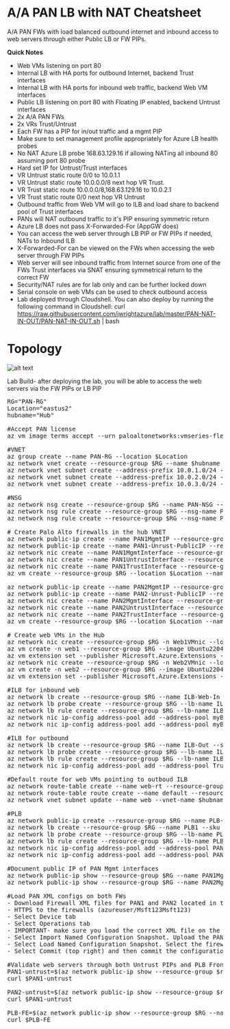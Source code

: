 # A/A PAN LB with NAT Cheatsheet
A/A PAN FWs with load balanced outbound internet and inbound access to web servers through either Public LB or FW PIPs.

**Quick Notes**
- Web VMs listening on port 80
- Internal LB with HA ports for outbound Internet, backend Trust interfaces
- Internal LB with HA ports for inbound web traffic, backend Web VM interfaces
- Public LB listening on port 80 with Floating IP enabled, backend Untrust interfaces
- 2x A/A PAN FWs
- 2x VRs Trust/Untrust
- Each FW has a PIP for in/out traffic and a mgmt PIP
- Make sure to set management profile appropriately for Azure LB health probes
- No NAT Azure LB probe 168.63.129.16 if allowing NATing all inbound 80 assuming port 80 probe 
- Hard set IP for Untrust/Trust interfaces
- VR Untrust static route 0/0 to 10.0.1.1
- VR Untrust static route 10.0.0.0/8 next hop VR Trust.
- VR Trust static route 10.0.0.0/8,168.63.129.16 to 10.0.2.1
- VR Trust static route 0/0 next hop VR Untrust
- Outbound traffic from Web VM will go to ILB and load share to backend pool of Trust interfaces
- PANs will NAT outbound traffic to it's PIP ensuring symmetric return
- Azure LB does not pass X-Forwarded-For (AppGW does)
- You can access the web server through LB PIP or FW PIPs if needed, NATs to Inbound ILB
- X-Forwarded-For can be viewed on the FWs when accessing the web server through FW PIPs
- Web server will see inbound traffic from Internet source from one of the FWs Trust interfaces via SNAT ensuring symmetrical return to the correct FW
- Security/NAT rules are for lab only and can be further locked down
- Serial console on web VMs can be used to check outbound access
- Lab deployed through Cloudshell. You can also deploy by running the following command in Cloudshell: curl https://raw.githubusercontent.com/jwrightazure/lab/master/PAN-NAT-IN-OUT/PAN-NAT-IN-OUT.sh | bash
# Topology
![alt text](https://github.com/jwrightazure/lab/blob/master/PAN-NAT-IN-OUT/pan-nat-in-out-topo.png)


Lab Build- after deploying the lab, you will be able to access the web servers via the FW PIPs or LB PIP
<pre lang="...">
RG="PAN-RG"
Location="eastus2"
hubname="Hub"

#Accept PAN license
az vm image terms accept --urn paloaltonetworks:vmseries-flex:byol:latest

#VNET
az group create --name PAN-RG --location $Location
az network vnet create --resource-group $RG --name $hubname --location $Location --address-prefixes 10.0.0.0/16 --subnet-name web --subnet-prefix 10.0.10.0/24
az network vnet subnet create --address-prefix 10.0.1.0/24 --name Untrust --resource-group $RG --vnet-name $hubname
az network vnet subnet create --address-prefix 10.0.2.0/24 --name Trust --resource-group $RG --vnet-name $hubname
az network vnet subnet create --address-prefix 10.0.3.0/24 --name PAN-Mgmt --resource-group $RG --vnet-name $hubname

#NSG
az network nsg create --resource-group $RG --name PAN-NSG --location $Location
az network nsg rule create --resource-group $RG --nsg-name PAN-NSG --name HTTPS --access Allow --protocol "TCP" --direction Inbound --priority 300 --source-address-prefix "*" --source-port-range "*" --destination-address-prefix "*" --destination-port-range "443"
az network nsg rule create --resource-group $RG --nsg-name PAN-NSG --name HTTP --access Allow --protocol "TCP" --direction Inbound --priority 400 --source-address-prefix "*" --source-port-range "*" --destination-address-prefix "*" --destination-port-range "80"

# Create Palo Alto firewalls in the hub VNET
az network public-ip create --name PAN1MgmtIP --resource-group $RG --idle-timeout 30 --sku Standard
az network public-ip create --name PAN1-Unrust-PublicIP --resource-group $RG --idle-timeout 30 --sku Standard
az network nic create --name PAN1MgmtInterface --resource-group $RG --subnet PAN-Mgmt --vnet-name $hubname --public-ip-address PAN1MgmtIP --private-ip-address 10.0.3.4 --network-security-group PAN-NSG
az network nic create --name PAN1UntrustInterface --resource-group $RG --subnet Untrust --vnet-name $hubname --private-ip-address 10.0.1.4 --ip-forwarding true --public-ip-address PAN1-Unrust-PublicIP --network-security-group PAN-NSG
az network nic create --name PAN1TrustInterface --resource-group $RG --subnet Trust --vnet-name $hubname --private-ip-address 10.0.2.4 --ip-forwarding true 
az vm create --resource-group $RG --location $Location --name PAN1 --size Standard_D8a_v4 --nics PAN1MgmtInterface PAN1UntrustInterface PAN1TrustInterface  --image paloaltonetworks:vmseries-flex:byol:latest --admin-username azureuser --admin-password Msft123Msft123 

az network public-ip create --name PAN2MgmtIP --resource-group $RG --idle-timeout 30 --sku Standard
az network public-ip create --name PAN2-Unrust-PublicIP --resource-group $RG --idle-timeout 30 --sku Standard
az network nic create --name PAN2MgmtInterface --resource-group $RG --subnet PAN-Mgmt --vnet-name $hubname --public-ip-address PAN2MgmtIP --private-ip-address 10.0.3.5 --network-security-group PAN-NSG
az network nic create --name PAN2UntrustInterface --resource-group $RG --subnet Untrust --vnet-name $hubname --private-ip-address 10.0.1.5 --ip-forwarding true --public-ip-address PAN2-Unrust-PublicIP --network-security-group PAN-NSG
az network nic create --name PAN2TrustInterface --resource-group $RG --subnet Trust --vnet-name $hubname --private-ip-address 10.0.2.5 --ip-forwarding true 
az vm create --resource-group $RG --location $Location --name PAN2 --size Standard_D8a_v4 --nics PAN2MgmtInterface PAN2UntrustInterface PAN2TrustInterface  --image paloaltonetworks:vmseries-flex:byol:latest --admin-username azureuser --admin-password Msft123Msft123 

# Create web VMs in the Hub
az network nic create --resource-group $RG -n Web1VMnic --location $Location --subnet web --private-ip-address 10.0.10.4 --vnet-name $hubname --ip-forwarding true
az vm create -n web1 --resource-group $RG --image Ubuntu2204 --admin-username azureuser --admin-password Msft123Msft123 --nics Web1VMnic --size Standard_D8a_v4
az vm extension set --publisher Microsoft.Azure.Extensions --version 2.0 --name CustomScript --vm-name web1 --resource-group $RG --settings '{"commandToExecute":"sudo apt-get -y update && sudo apt-get -y install nginx && sudo apt update && hostname > /var/www/html/index.html"}'
az network nic create --resource-group $RG -n Web2VMnic --location $Location --subnet web --private-ip-address 10.0.10.5 --vnet-name $hubname --ip-forwarding true
az vm create -n web2 --resource-group $RG --image Ubuntu2204 --admin-username azureuser --admin-password Msft123Msft123 --nics Web2VMnic --size Standard_D8a_v4
az vm extension set --publisher Microsoft.Azure.Extensions --version 2.0 --name CustomScript --vm-name web2 --resource-group $RG --settings '{"commandToExecute":"sudo apt-get -y update && sudo apt-get -y install nginx && sudo apt update && hostname > /var/www/html/index.html"}'

#ILB for inbound web
az network lb create --resource-group $RG --name ILB-Web-In --sku Standard --vnet-name Hub --subnet Trust --backend-pool-name myBackEndPool --frontend-ip-name myFrontEnd --private-ip-address 10.0.2.200
az network lb probe create --resource-group $RG --lb-name ILB-Web-In --name myHealthProbe --protocol tcp --port 80
az network lb rule create --resource-group $RG --lb-name ILB-Web-In --name myHTTPRule --protocol All --frontend-port 0 --backend-port 0 --frontend-ip-name myFrontEnd --backend-pool-name myBackEndPool --probe-name myHealthProbe --idle-timeout 15 --enable-tcp-reset true
az network nic ip-config address-pool add --address-pool myBackendPool --ip-config-name ipconfig1 --nic-name Web1VMnic --resource-group $RG --lb-name ILB-Web-In
az network nic ip-config address-pool add --address-pool myBackendPool --ip-config-name ipconfig1 --nic-name Web2VMnic --resource-group $RG --lb-name ILB-Web-In

#ILB for outbound
az network lb create --resource-group $RG --name ILB-Out --sku Standard --vnet-name Hub --subnet Trust --backend-pool-name Trust-BE --frontend-ip-name ILB-Out --private-ip-address 10.0.2.100
az network lb probe create --resource-group $RG --lb-name ILB-Out --name ILB-Out --protocol tcp --port 80
az network lb rule create --resource-group $RG --lb-name ILB-Out --name All --protocol All --frontend-port 0 --backend-port 0 --frontend-ip-name ILB-Out --backend-pool-name Trust-BE --probe-name ILB-Out --idle-timeout 15 --enable-tcp-reset true
az network nic ip-config address-pool add --address-pool Trust-BE --ip-config-name ipconfig1 --nic-name PAN1TrustInterface --resource-group $RG --lb-name ILB-Out

#Default route for web VMs pointing to outboud ILB
az network route-table create --name web-rt --resource-group $RG
az network route-table route create --name default --resource-group $RG --route-table-name web-rt --address-prefix "0.0.0.0/0" --next-hop-type VirtualAppliance --next-hop-ip-address 10.0.2.100
az network vnet subnet update --name web --vnet-name $hubname --resource-group $RG --route-table web-rt

#PLB
az network public-ip create --resource-group $RG --name PLB-PIP1 --sku Standard --zone 1
az network lb create --resource-group $RG --name PLB1 --sku Standard --public-ip-address PLB-PIP1 --frontend-ip-name PAN-Untrust-FE --backend-pool-name PAN-Untrust
az network lb probe create --resource-group $RG --lb-name PLB1 --name myHealthProbe --protocol tcp --port 80
az network lb rule create --resource-group $RG --lb-name PLB1 --name myHTTPRule --protocol tcp --frontend-port 80 --backend-port 80 --frontend-ip-name PAN-Untrust-FE --backend-pool-name PAN-Untrust --probe-name myHealthProbe --disable-outbound-snat true --idle-timeout 15 --enable-tcp-reset true --enable-floating-ip true
az network nic ip-config address-pool add --address-pool PAN-Untrust --ip-config-name ipconfig1 --nic-name PAN1UntrustInterface --resource-group $RG --lb-name PLB1
az network nic ip-config address-pool add --address-pool PAN-Untrust --ip-config-name ipconfig1 --nic-name PAN2UntrustInterface --resource-group $RG --lb-name PLB1

#Document public IP of PAN Mgmt interfaces
az network public-ip show --resource-group $RG --name PAN1MgmtIP --query [ipAddress] --output tsv
az network public-ip show --resource-group $RG --name PAN2MgmtIP --query [ipAddress] --output tsv

#Load PAN XML configs on both FWs
- Download Firewall XML files for PAN1 and PAN2 located in this repo: 
- HTTPS to the firewalls (azureuser/Msft123Msft123)
- Select Device tab
- Select Operations tab
- IMPORTANT- make sure you load the correct XML file on the correct firewall
- Select Import Named Configuration Snapshot. Upload the PAN-NAT-FINAL-FW1 and PAN-NAT-FINAL-FW2.
- Select Load Named Configuration Snapshot. Select the firewall XML you previously uploaded.
- Select Commit (top right) and then commit the configuration

#Validate web servers through both Untrust PIPs and PLB Frontend
PAN1-untrust=$(az network public-ip show --resource-group $rg -n PAN1-Unrust-PublicIP --query "{address: ipAddress}" --output tsv)
curl $PAN1-untrust

PAN2-untrust=$(az network public-ip show --resource-group $rg -n PAN2-Unrust-PublicIP --query "{address: ipAddress}" --output tsv)
curl $PAN1-untrust

PLB-FE=$(az network public-ip show --resource-group $RG --name PLB-PIP1 --query [ipAddress] --output tsv)
curl $PLB-FE
</pre>


